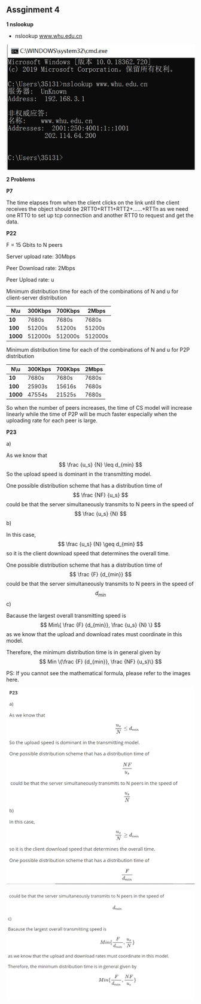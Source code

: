 ## Assginment 4

**1 nslookup**

- nslookup www.whu.edu.cn

![nslookup](https://raw.githubusercontent.com/JasonZhu-WHU/Images-for-md/master/nslookup.PNG)



**2 Problems**

**P7**

The  time elapses from when the client clicks on the link until the client receives the object should be 2RTT0+RTT1+RTT2+......+RTTn as we need one RTT0 to set up tcp connection and another RTT0 to request and get the data. 



**P22**

F = 15 Gbits  to N peers

Server upload rate: 30Mbps

Peer Download rate: 2Mbps

Peer Upload rate: u

Minimum distribution time for each of the combinations of N and u for client-server distribution

| N\u      | 300Kbps | 700Kbps | 2Mbps   |
| -------- | ------- | ------- | ------- |
| **10**   | 7680s   | 7680s   | 7680s   |
| **100**  | 51200s  | 51200s  | 51200s  |
| **1000** | 512000s | 512000s | 512000s |

Minimum distribution time for each of the combinations of N and u for P2P distribution

| N\u      | 300Kbps | 700Kbps | 2Mbps |
| -------- | ------- | ------- | ----- |
| **10**   | 7680s   | 7680s   | 7680s |
| **100**  | 25903s  | 15616s  | 7680s |
| **1000** | 47554s  | 21525s  | 7680s |

So when the number of peers increases, the time of CS model will increase linearly while the time of P2P will be much faster especially when the uploading rate for each peer is large.



**P23**

a)

As we know that 
$$
\frac {u_s} {N} \leq d_{min}
$$
So the upload speed is dominant in the transmitting model.

One possible distribution scheme that has a distribution time of 
$$
\frac {NF} {u_s}
$$
 could be that the server simultaneously transmits to N peers in the speed of 
$$
\frac {u_s} {N}
$$
b)

In this case, 
$$
\frac {u_s} {N} \geq d_{min}
$$
so it is the client download speed that determines the overall time.

One possible distribution scheme that has a distribution time of 
$$
\frac {F} {d_{min}}
$$
 could be that the server simultaneously transmits to N peers in the speed of 
$$
d_{min}
$$
c)

Bacause the largest overall transmitting speed is 
$$
Min\{ \frac {F} {d_{min}}, \frac {u_s} {N} \}
$$
as we know that the upload and download rates must coordinate in this model.

Therefore, the minimum distribution time is in general given by 
$$
Min \{\frac {F} {d_{min}}, \frac {NF} {u_s}\}
$$


PS: If you cannot see the mathematical formula, please refer to the images here.

![nslookup](https://github.com/JasonZhu-WHU/Images-for-md/blob/master/a4q1.PNG?raw=true)

![nslookup](https://github.com/JasonZhu-WHU/Images-for-md/blob/master/a4q2.PNG?raw=true)
